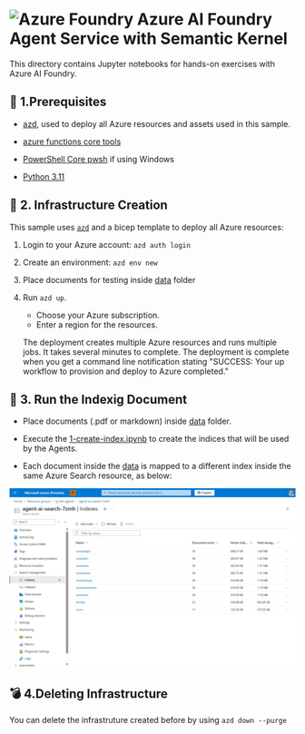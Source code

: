 # <img src="./utils/media/ai-foundry.jpg" alt="Azure Foundry" style="width:60px;height:60px"/> Azure AI Foundry Agent Service with Semantic Kernel

This directory contains Jupyter notebooks for hands-on exercises with Azure AI Foundry.

## 🔧 1.Prerequisites

+ [azd](https://learn.microsoft.com/azure/developer/azure-developer-cli/install-azd), used to deploy all Azure resources and assets used in this sample.

+ [azure functions core tools](https://learn.microsoft.com/en-us/azure/azure-functions/functions-run-local?tabs=windows%2Cisolated-process%2Cnode-v4%2Cpython-v2%2Chttp-trigger%2Ccontainer-apps&pivots=programming-language-csharp)

+ [PowerShell Core pwsh](https://github.com/PowerShell/powershell/releases) if using Windows

+ [Python 3.11](https://www.python.org/downloads/release/python-3110/)

## 🔧 2. Infrastructure Creation

This sample uses [`azd`](https://learn.microsoft.com/azure/developer/azure-developer-cli/) and a bicep template to deploy all Azure resources:

1. Login to your Azure account: `azd auth login`

2. Create an environment: `azd env new`

3. Place documents for testing inside [data](./data/) folder 

4. Run `azd up`.

   + Choose your Azure subscription.
   + Enter a region for the resources.

   The deployment creates multiple Azure resources and runs multiple jobs. It takes several minutes to complete. The deployment is complete when you get a command line notification stating "SUCCESS: Your up workflow to provision and deploy to Azure completed."


## 🚀 3. Run the Indexig Document
- Place documents (.pdf or markdown) inside [data](data/) folder. 

- Execute the [1-create-index.ipynb](notebooks/1-create-infra.ipynb) to create the indices that will be used by the Agents. 

- Each document inside the [data](data/) is mapped to a different index inside the same Azure Search resource, as below:

![Connect](utils/media/ai-search.jpg)

## 💣 4.Deleting Infrastructure

You can delete the infrastruture created before by using `azd down --purge`
  
